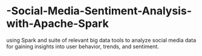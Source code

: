 # -Social-Media-Sentiment-Analysis-with-Apache-Spark
using Spark and suite of relevant big data tools to analyze social media data for gaining insights into user behavior, trends, and sentiment.
